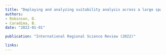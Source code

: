 ```yaml
---
title: "Deploying and analyzing suitability analysis across a large spatial extent: an example of retail site-selection in Ontario, Canada"
authors:
- Robinson, D.
- Caradima, B.
date: "2022-01-01"

publication: "International Regional Science Review (2022)"

links:
---
```

